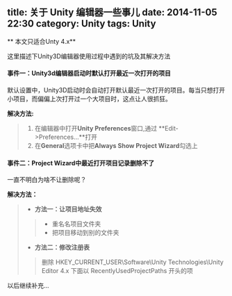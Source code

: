 ﻿title: 关于 Unity 编辑器一些事儿
date: 2014-11-05 22:30
category: Unity
tags: Unity
---

** 本文只适合Unty 4.x**

这里描述下Unity3D编辑器使用过程中遇到的坑及其解决方法

#### 事件一：Unity3d编辑器启动时默认打开最近一次打开的项目 

默认设置中，Unity3D启动时会自动打开默认最近一次打开的项目。每当只想打开小项目，而偏偏上次打开过一个大项目时，这点让人很抓狂。 
 
**解决方法:**  
> 1. 在编辑器中打开**Unity Preferences**窗口,通过 **Edit->Preferences...**打开
> 2. 在**General**选项卡中把**Always Show Project Wizard**勾选上

#### 事件二：Project Wizard中最近打开项目记录删除不了 

一直不明白为啥不让删除呢？  

**解决方法：**  
> * **方法一：让项目地址失效**  
>> * 重名名项目文件夹
>> * 把项目移动到别的文件夹
> * **方法二：修改注册表**  
>> 删除 HKEY_CURRENT_USER\Software\Unity Technologies\Unity Editor 4.x 下面以 RecentlyUsedProjectPaths 开头的项

以后继续补充...

